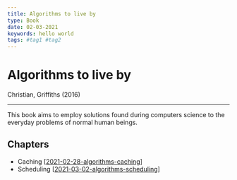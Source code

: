 ```yaml
---
title: Algorithms to live by
type: Book
date: 02-03-2021
keywords: hello world
tags: #tag1 #tag2
---
```

# Algorithms to live by
Christian, Griffiths (2016)
***
This book aims to employ solutions found during computers science to the everyday problems of normal human beings.

## Chapters
- Caching [[2021-02-28-algorithms-caching]]
- Scheduling [[2021-03-02-algorithms-scheduling]]

[//begin]: # "Autogenerated link references for markdown compatibility"
[2021-02-28-algorithms-caching]: 2021-02-28-algorithms-caching.md "Caching"
[2021-03-02-algorithms-scheduling]: 2021-03-02-algorithms-scheduling.md "Scheduling"
[//end]: # "Autogenerated link references"